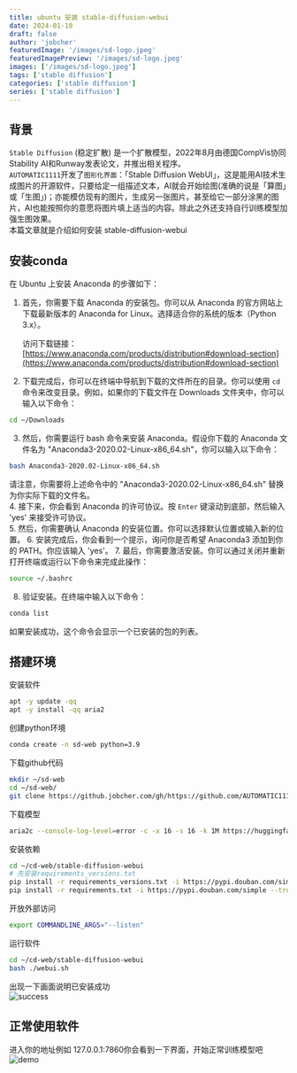 ```yaml
---
title: ubuntu 安装 stable-diffusion-webui
date: 2024-01-10
draft: false
author: 'jobcher'
featuredImage: '/images/sd-logo.jpeg'
featuredImagePreview: '/images/sd-logo.jpeg'
images: ['/images/sd-logo.jpeg']
tags: ['stable diffusion']
categories: ['stable diffusion']
series: ['stable diffusion']
---
```

## 背景
`Stable Diffusion` (稳定扩散) 是一个扩散模型，2022年8月由德国CompVis协同Stability AI和Runway发表论文，并推出相关程序。  
`AUTOMATIC1111`开发了`图形化界面`：「Stable Diffusion WebUI」，这是能用AI技术生成图片的开源软件，只要给定一组描述文本，AI就会开始绘图(准确的说是「算图」或「生图」)；亦能模仿现有的图片，生成另一张图片。甚至给它一部分涂黑的图片，AI也能按照你的意愿将图片填上适当的内容。除此之外还支持自行训练模型加强生图效果。  
本篇文章就是介绍如何安装 stable-diffusion-webui  
## 安装conda
在 Ubuntu 上安装 Anaconda 的步骤如下：  
  
1. 首先，你需要下载 Anaconda 的安装包。你可以从 Anaconda 的官方网站上下载最新版本的 Anaconda for Linux。选择适合你的系统的版本（Python 3.x）。  
  
   访问下载链接：[https://www.anaconda.com/products/distribution#download-section](https://www.anaconda.com/products/distribution#download-section)  
  
2. 下载完成后，你可以在终端中导航到下载的文件所在的目录。你可以使用 `cd` 命令来改变目录。例如，如果你的下载文件在 Downloads 文件夹中，你可以输入以下命令：
  
```bash
cd ~/Downloads
```

3. 然后，你需要运行 bash 命令来安装 Anaconda。假设你下载的 Anaconda 文件名为 "Anaconda3-2020.02-Linux-x86_64.sh"，你可以输入以下命令：

```bash
bash Anaconda3-2020.02-Linux-x86_64.sh
```
请注意，你需要将上述命令中的 "Anaconda3-2020.02-Linux-x86_64.sh" 替换为你实际下载的文件名。  
4. 接下来，你会看到 Anaconda 的许可协议。按 `Enter` 键滚动到底部，然后输入 'yes' 来接受许可协议。  
5. 然后，你需要确认 Anaconda 的安装位置。你可以选择默认位置或输入新的位置。
6. 安装完成后，你会看到一个提示，询问你是否希望 Anaconda3 添加到你的 PATH。你应该输入 'yes'。
7. 最后，你需要激活安装。你可以通过关闭并重新打开终端或运行以下命令来完成此操作：
```bash
source ~/.bashrc
```
8. 验证安装。在终端中输入以下命令：
```bash
conda list
```
如果安装成功，这个命令会显示一个已安装的包的列表。  
## 搭建环境
安装软件
```sh
apt -y update -qq
apt -y install -qq aria2
```
创建python环境
```sh
conda create -n sd-web python=3.9
```
下载github代码
```sh
mkdir ~/sd-web
cd ~/sd-web/
git clone https://github.jobcher.com/gh/https://github.com/AUTOMATIC1111/stable-diffusion-webui.git
```
下载模型
```sh
aria2c --console-log-level=error -c -x 16 -s 16 -k 1M https://huggingface.jobcher.com/https://huggingface.co/runwayml/stable-diffusion-v1-5/resolve/main/v1-5-pruned-emaonly.safetensors -d ~/sd-web/stable-diffusion-webui/extensions/sd-webui-controlnet/models -o v1-5-pruned-emaonly.safetensors
```
安装依赖
```sh
cd ~/cd-web/stable-diffusion-webui
# 先安装requirements_versions.txt
pip install -r requirements_versions.txt -i https://pypi.douban.com/simple --trusted-host=pypi.douban.com --verbose basicsr --use-pep517
pip install -r requirements.txt -i https://pypi.douban.com/simple --trusted-host=pypi.douban.com --verbose basicsr --use-pep517
```
开放外部访问
```sh
export COMMANDLINE_ARGS="--listen"
```
运行软件
```sh
cd ~/cd-web/stable-diffusion-webui
bash ./webui.sh
```
出现一下画面说明已安装成功  
![success](/images/1704866846903.jpg)  
## 正常使用软件
进入你的地址例如 127.0.0.1:7860你会看到一下界面，开始正常训练模型吧    
![demo](/images/1704867402210.jpg)  
